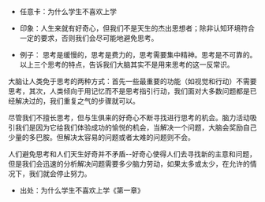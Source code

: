 

- 任意卡：为什么学生不喜欢上学


- 印象：人生来就有好奇心，但我们不是天生的杰出思想者；除非认知环境符合一定的要求，否则我们会尽可能地避免思考。



- 例子：
思考是缓慢的，思考是费力的，思考需要集中精神。思考是不可靠的。以上三个思考的特点，告诉我们大脑其实不是用来思考的这一反常识。

大脑让人类免于思考的两种方式：首先一些最重要的功能（如视觉和行动）不需要思考，其次，人类倾向于用记忆而不是思考指引行动，我们面对大多数问题都是已经解决过的，我们重复之气的步骤就可以。

尽管我们不擅长思考，但与生俱来的好奇心不断寻找进行思考的机会。脑力活动吸引我们是因为它给我们体验成功的愉悦的机会，当解决一个问题，大脑会奖励自己少量的多巴胺。但解决太容易的问题或者太难的问题则不会。

人们避免思考和人们天生好奇并不矛盾--好奇心使得人们去寻找新的主意和问题，但是我们会迅速的分析解决问题需要多少脑力劳动，如果太多或太少，在允许的情况下，我们就会停止努力。



- 出处：为什么学生不喜欢上学《第一章》
